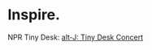 # Inspire.
NPR Tiny Desk: [alt-J: Tiny Desk Concert](https://www.youtube.com/watch?v=8zHdLF3-coA&amp;ab_channel=NPRMusic)
